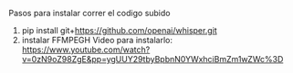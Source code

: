 Pasos para instalar correr el codigo subido

1. pip install git+https://github.com/openai/whisper.git
2. instalar FFMPEGH
   Video para instalarlo: https://www.youtube.com/watch?v=0zN9oZ98ZgE&pp=ygUUY29tbyBpbnN0YWxhciBmZm1wZWc%3D